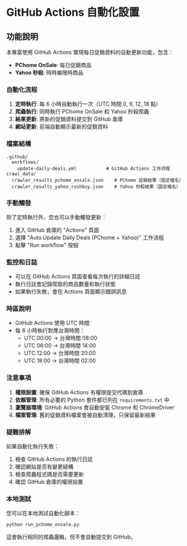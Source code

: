 # GitHub Actions 自動化設置

## 功能說明

本專案使用 GitHub Actions 實現每日促銷資料的自動更新功能，包含：
- **PChome OnSale**: 每日促銷商品
- **Yahoo 秒殺**: 時時樂限時商品

### 自動化流程

1. **定時執行**: 每 6 小時自動執行一次（UTC 時間 0, 6, 12, 18 點）
2. **爬蟲執行**: 同時執行 PChome OnSale 和 Yahoo 秒殺爬蟲
3. **結果更新**: 將新的促銷資料提交到 GitHub 倉庫
4. **網站更新**: 前端自動顯示最新的促銷資料

### 檔案結構

```
.github/
  workflows/
    update-daily-deals.yml           # GitHub Actions 工作流程
crawl_data/
  crawler_results_pchome_onsale.json    # PChome 促銷結果（固定檔名）
  crawler_results_yahoo_rushbuy.json    # Yahoo 秒殺結果（固定檔名）
```

### 手動觸發

除了定時執行外，您也可以手動觸發更新：

1. 進入 GitHub 倉庫的 "Actions" 頁面
2. 選擇 "Auto Update Daily Deals (PChome + Yahoo)" 工作流程
3. 點擊 "Run workflow" 按鈕

### 監控和日誌

- 可以在 GitHub Actions 頁面查看每次執行的詳細日誌
- 執行日誌會記錄爬取的商品數量和執行狀態
- 如果執行失敗，會在 Actions 頁面顯示錯誤訊息

### 時區說明

- GitHub Actions 使用 UTC 時間
- 每 6 小時執行對應台灣時間：
  - UTC 00:00 → 台灣時間 08:00
  - UTC 06:00 → 台灣時間 14:00
  - UTC 12:00 → 台灣時間 20:00
  - UTC 18:00 → 台灣時間 02:00

### 注意事項

1. **權限設置**: 確保 GitHub Actions 有權限提交代碼到倉庫
2. **依賴管理**: 所有必要的 Python 套件都已列在 `requirements.txt` 中
3. **瀏覽器環境**: GitHub Actions 會自動安裝 Chrome 和 ChromeDriver
4. **檔案管理**: 舊的促銷資料檔案會被自動清理，只保留最新結果

### 疑難排解

如果自動化執行失敗：

1. 檢查 GitHub Actions 的執行日誌
2. 確認網站是否有變更結構
3. 檢查爬蟲程式碼是否需要更新
4. 確認 GitHub 倉庫的權限設置

### 本地測試

您可以在本地測試自動化腳本：

```bash
python run_pchome_onsale.py
```

這會執行相同的爬蟲邏輯，但不會自動提交到 GitHub。
